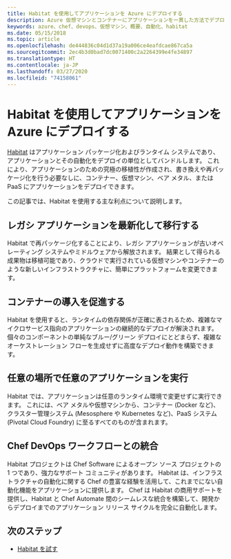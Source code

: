 ```yaml
---
title: Habitat を使用してアプリケーションを Azure にデプロイする
description: Azure 仮想マシンとコンテナーにアプリケーションを一貫した方法でデプロイする方法を説明します
keywords: azure、chef、devops、仮想マシン、概要、自動化、habitat
ms.date: 05/15/2018
ms.topic: article
ms.openlocfilehash: de444836c04d1d37a19a006ce4eafdcae867ca5a
ms.sourcegitcommit: 2ec4b3d0bad7dc0071400c2a2264399e4fe34897
ms.translationtype: HT
ms.contentlocale: ja-JP
ms.lasthandoff: 03/27/2020
ms.locfileid: "74158061"
---
```

# <a name="use-habitat-to-deploy-your-application-to-azure"></a>Habitat を使用してアプリケーションを Azure にデプロイする
[Habitat](https://www.habitat.sh/) はアプリケーション パッケージ化およびランタイム システムであり、アプリケーションとその自動化をデプロイの単位としてバンドルします。 これにより、アプリケーションのための究極の移植性が作成され、書き換えや再パッケージ化を行う必要なしに、コンテナー、仮想マシン、ベア メタル、または PaaS にアプリケーションをデプロイできます。

この記事では、Habitat を使用する主な利点について説明します。

## <a name="modernize-and-move-legacy-applications"></a>レガシ アプリケーションを最新化して移行する
Habitat で再パッケージ化することにより、レガシ アプリケーションが古いオペレーティング システムやミドルウェアから解放されます。 結果として得られる成果物は移植可能であり、クラウドで実行されている仮想マシンやコンテナーのような新しいインフラストラクチャに、簡単にプラットフォームを変更できます。

## <a name="accelerate-container-adoption"></a>コンテナーの導入を促進する
Habitat を使用すると、ランタイムの依存関係が正確に表されるため、複雑なマイクロサービス指向のアプリケーションの継続的なデプロイが解決されます。 個々のコンポーネントの単純なブルー/グリーン デプロイにとどまらず、複雑なオーケストレーション フローを生成せずに高度なデプロイ動作を構築できます。

## <a name="run-any-application-anywhere"></a>任意の場所で任意のアプリケーションを実行
Habitat では、アプリケーションは任意のランタイム環境で変更せずに実行できます。 これには、ベア メタルや仮想マシンから、コンテナー (Docker など)、クラスター管理システム (Mesosphere や Kubernetes など)、PaaS システム (Pivotal Cloud Foundry) に至るすべてのものが含まれます。

## <a name="integrate-into-the-chef-devops-workflow"></a>Chef DevOps ワークフローとの統合
Habitat プロジェクトは Chef Software によるオープン ソース プロジェクトの 1 つであり、強力なサポート コミュニティがあります。 Habitat は、インフラストラクチャの自動化に関する Chef の豊富な経験を活用して、これまでにない自動化機能をアプリケーションに提供します。 Chef は Habitat の商用サポートを提供し、Habitat と Chef Automate 間のシームレスな統合を構築して、開発からデプロイまでのアプリケーション リリース サイクルを完全に自動化します。

## <a name="next-steps"></a>次のステップ

* [Habitat を試す](https://www.habitat.sh/learn/)
